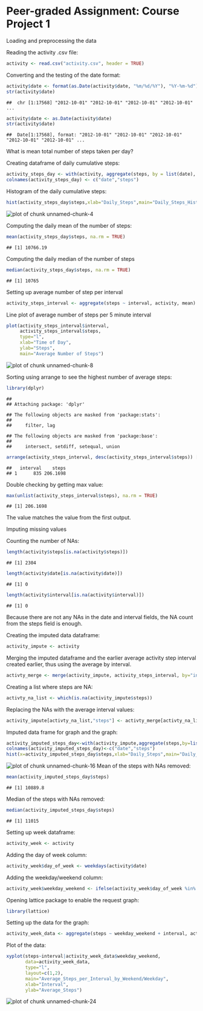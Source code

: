 Peer-graded Assignment: Course Project 1
===========================================
Loading and preprocessing the data

Reading the activity .csv file:
  

```r
activity <- read.csv("activity.csv", header = TRUE)
```

Converting and the testing of the date format:

```r
activity$date <- format(as.Date(activity$date, "%m/%d/%Y"), "%Y-%m-%d")
str(activity$date)
```

```
##  chr [1:17568] "2012-10-01" "2012-10-01" "2012-10-01" "2012-10-01" ...
```

```r
activity$date <- as.Date(activity$date)
str(activity$date)
```

```
##  Date[1:17568], format: "2012-10-01" "2012-10-01" "2012-10-01" "2012-10-01" "2012-10-01" ...
```

What is mean total number of steps taken per day?

Creating dataframe of daily cumulative steps:

```r
activity_steps_day <- with(activity, aggregate(steps, by = list(date), sum))
colnames(activity_steps_day) <- c("date","steps")
```

Histogram of the daily cumulative steps:

```r
hist(activity_steps_day$steps,xlab="Daily_Steps",main="Daily_Steps_Histogram")
```

![plot of chunk unnamed-chunk-4](figure/unnamed-chunk-4-1.png)

Computing the daily mean of the number of steps:

```r
mean(activity_steps_day$steps, na.rm = TRUE)
```

```
## [1] 10766.19
```

Computing the daily median of the number of steps

```r
median(activity_steps_day$steps, na.rm = TRUE)
```

```
## [1] 10765
```

Setting up average number of step per interval

```r
activity_steps_interval <- aggregate(steps ~ interval, activity, mean)
```

Line plot of average number of steps per 5 minute interval

```r
plot(activity_steps_interval$interval,
     activity_steps_interval$steps,
     type="l", 
     xlab="Time of Day", 
     ylab="Steps",
     main="Average Number of Steps")
```

![plot of chunk unnamed-chunk-8](figure/unnamed-chunk-8-1.png)

Sorting using arrange to see the highest number of average steps:

```r
library(dplyr)
```

```
## 
## Attaching package: 'dplyr'
```

```
## The following objects are masked from 'package:stats':
## 
##     filter, lag
```

```
## The following objects are masked from 'package:base':
## 
##     intersect, setdiff, setequal, union
```

```r
arrange(activity_steps_interval, desc(activity_steps_interval$steps)) [1,]
```

```
##   interval    steps
## 1      835 206.1698
```
Double checking by getting max value:

```r
max(unlist(activity_steps_interval$steps), na.rm = TRUE)
```

```
## [1] 206.1698
```
The value matches the value from the first output.

Imputing missing values

Counting the number of NAs:

```r
length(activity$steps[is.na(activity$steps)])
```

```
## [1] 2304
```

```r
length(activity$date[is.na(activity$date)])
```

```
## [1] 0
```

```r
length(activity$interval[is.na(activity$interval)])
```

```
## [1] 0
```

Because there are not any NAs in the date and interval fields, the NA count from the steps field is enough.


Creating the imputed data dataframe:

```r
activity_impute <- activity
```

Merging the imputed dataframe and the earlier average activity step interval created earlier, thus using the average by interval.

```r
activty_merge <- merge(activity_impute, activity_steps_interval, by="interval")
```

Creating a list where steps are NA:

```r
activty_na_list <- which(is.na(activity_impute$steps))
```
Replacing the NAs with the average interval values:

```r
activity_impute[activty_na_list,"steps"] <- activty_merge[activty_na_list,"steps.y"]
```
Imputed data frame for graph and the graph:

```r
activity_imputed_steps_day<-with(activity_impute,aggregate(steps,by=list(date),sum))
colnames(activity_imputed_steps_day)<-c("date","steps")
hist(x=activity_imputed_steps_day$steps,xlab="Daily_Steps",main="Daily_Steps_Histogram_(Imputed)")
```

![plot of chunk unnamed-chunk-16](figure/unnamed-chunk-16-1.png)
Mean of the steps with NAs removed:

```r
mean(activity_imputed_steps_day$steps)
```

```
## [1] 10889.8
```
Median of the steps with NAs removed:

```r
median(activity_imputed_steps_day$steps)
```

```
## [1] 11015
```
Setting up week dataframe:

```r
activity_week <- activity
```
Adding the day of week column:

```r
activity_week$day_of_week <- weekdays(activity$date)
```
Adding the weekday/weekend column:

```r
activity_week$weekday_weekend <- ifelse(activity_week$day_of_week %in% c("Saturday","Sunday"), "Weekend","Weekday")
```
Opening lattice package to enable the request graph:

```r
library(lattice)
```
Setting up the data for the graph:

```r
activity_week_data <- aggregate(steps ~ weekday_weekend + interval, activity_week, mean)
```

Plot of the data:

```r
xyplot(steps~interval|activity_week_data$weekday_weekend,
       data=activity_week_data,
       type="l",
       layout=c(1,2),
       main="Average_Steps_per_Interval_by_Weekend/Weekday",
       xlab="Interval",
       ylab="Average_Steps")
```

![plot of chunk unnamed-chunk-24](figure/unnamed-chunk-24-1.png)
